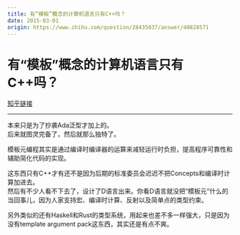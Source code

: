```yaml
---
title: 有“模板”概念的计算机语言只有C++吗？
date: 2015-03-01
origin: https://www.zhihu.com/question/28435037/answer/40828571
---
```

# 有“模板”概念的计算机语言只有C++吗？

[知乎链接](https://www.zhihu.com/question/28435037/answer/40828571)

---------

<span class="RichText ztext CopyrightRichText-richText" itemprop="text"><p>本来只是为了抄袭Ada泛型才加上的。<br>后来就图灵完备了，然后就那么独特了。</p><p>模板元编程其实是通过编译时编译器的运算来减轻运行时负担，提高程序可靠性和辅助简化代码的实现。</p><p>这东西只有C++才有还不是因为后期的标准委员会迟迟不把Concepts和编译时计算加进去。<br>然后有不少人看不下去了，设计了D语言出来。你看D语言就没把“模板元”什么的当回事儿，因为人家支持宏、编译时计算、反射以及简单点的类型约束。</p>另外类似的还有Haskell和Rust的类型系统，用起来也差不多一样强大，只是因为没有template argument pack这东西，其实还是有点不爽。</span>